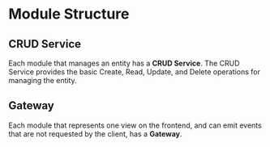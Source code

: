 # Module Structure

## CRUD Service

Each module that manages an entity has a **CRUD Service**.
The CRUD Service provides the basic Create, Read, Update, and Delete operations for managing the entity.

## Gateway

Each module that represents one view on the frontend,
and can emit events that are not requested by the client,
has a **Gateway**.
